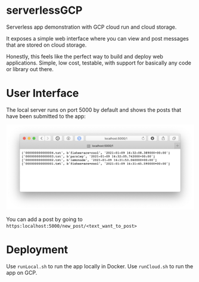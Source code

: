 # serverlessGCP

Serverless app demonstration with GCP cloud run and cloud storage.

It exposes a simple web interface where you can view and post messages that are stored on cloud storage.

Honestly, this feels like the perfect way to build and deploy web applications. Simple, low cost, testable, with support for basically any code or library out there.

# User Interface

The local server runs on port 5000 by default and shows the posts that have been submitted to the app:

![](screenshot.png)

You can add a post by going to `https:localhost:5000/new_post/<text_want_to_post>`

# Deployment

Use `runLocal.sh` to run the app locally in Docker. Use `runCloud.sh` to run the app on GCP.

